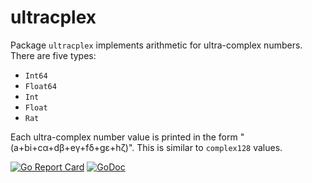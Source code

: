 # ultracplex

Package `ultracplex` implements arithmetic for ultra-complex numbers. There are five types:

* `Int64`
* `Float64`
* `Int`
* `Float`
* `Rat`

Each ultra-complex number value is printed in the form "(a+bi+cα+dβ+eγ+fδ+gε+hζ)". This is similar to `complex128` values.

[![Go Report Card](https://goreportcard.com/badge/gojp/goreportcard)](https://goreportcard.com/report/github.com/meirizarrygelpi/numbers/ultracplex) [![GoDoc](https://godoc.org/github.com/meirizarrygelpi/numbers/ultracplex?status.svg)](https://godoc.org/github.com/meirizarrygelpi/numbers/ultracplex)